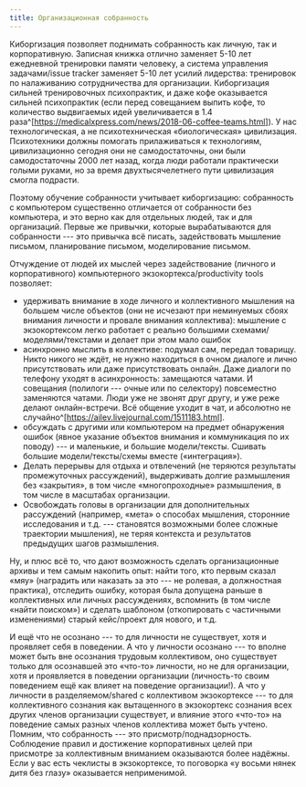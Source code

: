 ```yaml
---
title: Организационная собранность
---
```


Киборгизация позволяет поднимать собранность как личную, так и
корпоративную. Записная книжка отлично заменяет 5-10 лет ежедневной
тренировки памяти человеку, а система управления задачами/issue tracker
заменяет 5-10 лет усилий лидерства: тренировок по налаживанию
сотрудничества для организации. Киборгизация сильней тренировочных
психопрактик, и даже кофе оказывается сильней психопрактик (если перед
совещанием выпить кофе, то количество выдвигаемых идей увеличивается в
1.4
раза^[<https://medicalxpress.com/news/2018-06-coffee-teams.html>]).
У нас технологическая, а не психотехническая «биологическая»
цивилизация. Психотехники должны помогать прилаживаться к технологиям,
цивилизационно сегодня они не самодостаточны, они были самодостаточны
2000 лет назад, когда люди работали практически голыми руками, но за
время двухтысячелетнего пути цивилизация смогла подрасти.

Поэтому обучение собранности учитывает киборгизацию: собранность с
компьютером существенно отличается от собранности без компьютера, и это
верно как для отдельных людей, так и для организаций. Первые же
привычки, которые вырабатываются для собранности --- это привычка всё
писать, задействовать мышление письмом, планирование письмом,
моделирование письмом.

Отчуждение от людей их мыслей через задействование (личного и
корпоративного) компьютерного экзокортекса/productivity tools позволяет:

-   удерживать внимание в ходе личного и коллективного мышления на
    большем числе объектов (они не исчезают при неминуемых сбоях
    внимания личности и провале внимания коллектива): мышление с
    экзокортексом легко работает с реально большими
    схемами/моделями/текстами и делает при этом мало ошибок
-   асинхронно мыслить в коллективе: подумал сам, передал товарищу.
    Никто никого не ждёт, не нужно находиться в очном диалоге и лично
    присутствовать или даже присутствовать онлайн. Даже диалоги по
    телефону уходят в асинхронность: замещаются чатами. И совещания
    (полилоги --- очные или по селектору) повсеместно заменяются чатами.
    Люди уже не звонят друг другу, и уже реже делают онлайн-встречи. Всё
    общение уходит в чат, и абсолютно не
    случайно^[<https://ailev.livejournal.com/1511183.html>].
-   обсуждать с другими или компьютером на предмет обнаружения ошибок
    (явное указание объектов внимания и коммуникация по их поводу) --- и
    маленькие, и большие модели/тексты. Сшивать большие
    модели/тексты/схемы вместе («интеграция»).
-   Делать перерывы для отдыха и отвлечений (не теряются результаты
    промежуточных рассуждений), выдерживать долгие размышления без
    «закрытия», в том числе «многопроходные» размышления, в том числе в
    масштабах организации.
-   Освобождать головы в организации для дополнительных рассуждений
    (например, «мета» о способах мышления, сторонние исследования и
    т.д. --- становятся возможными более сложные траектории мышления),
    не теряя контекста и результатов предыдущих шагов размышления.

Ну, и плюс всё то, что дают возможность сделать организационные архивы и
тем самым накопить опыт: найти того, кто первым сказал «мяу» (наградить
или наказать за это --- не ролевая, а должностная практика), отследить
ошибку, которая была допущена раньше в коллективных или личных
рассуждениях, вспомнить (в том числе «найти поиском») и сделать шаблоном
(откопировать с частичными изменениями) старый кейс/проект для нового, и
т.д.

И ещё что не осознано --- то для личности не существует, хотя и
проявляет себя в поведении. А что у личности осознано --- то вполне
может быть вне осознания трудовым коллективом, оно существует только для
осознавшей это «что-то» личности, но не для организации, хотя и
проявляется в поведении организации (личность-то своим поведением ещё
как влияет на поведение организации!). А что у личности в
разделяемом/shared с коллективом экзокортексе --- то для коллективного
сознания как вытащенного в экзокортекс сознания всех других членов
организации существует, и влияние этого «что-то» на поведение самых
разных членов коллектива может быть учтено. Помним, что собранность ---
это присмотр/поднадзорность. Соблюдение правил и достижение
корпоративных целей при присмотре за коллективным вниманием оказываются
более надёжны. Если у вас есть чеклисты в экзокортексе, то поговорка «у
восьми нянек дитя без глазу» оказывается неприменимой.

